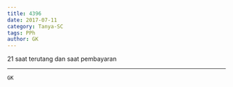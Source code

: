 ```yaml
---
title: 4396
date: 2017-07-11
category: Tanya-SC
tags: PPh
author: GK
---
```


21 saat terutang dan saat pembayaran

---



`GK`
